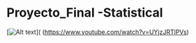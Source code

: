 # Proyecto_Final -Statistical
[![Alt text](https://img.youtube.com/vi/=UYjzJRTlPVs/0.jpg)]( (https://www.youtube.com/watch?v=UYjzJRTlPVs)
